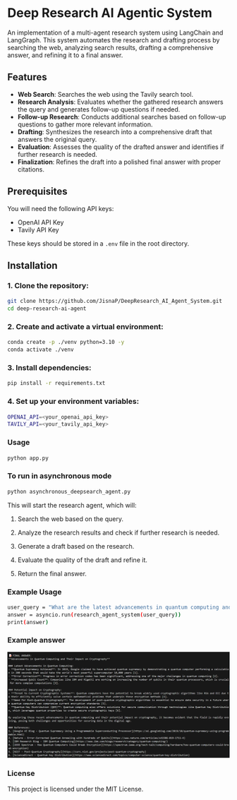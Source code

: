 # Deep Research AI Agentic System

An implementation of a multi-agent research system using LangChain and LangGraph. This system automates the research and drafting process by searching the web, analyzing search results, drafting a comprehensive answer, and refining it to a final answer.

## Features
- **Web Search**: Searches the web using the Tavily search tool.
- **Research Analysis**: Evaluates whether the gathered research answers the query and generates follow-up questions if needed.
- **Follow-up Research**: Conducts additional searches based on follow-up questions to gather more relevant information.
- **Drafting**: Synthesizes the research into a comprehensive draft that answers the original query.
- **Evaluation**: Assesses the quality of the drafted answer and identifies if further research is needed.
- **Finalization**: Refines the draft into a polished final answer with proper citations.

## Prerequisites



You will need the following API keys:
- OpenAI API Key
- Tavily API Key

These keys should be stored in a `.env` file in the root directory.


## Installation

### 1. Clone the repository:
```bash
git clone https://github.com/JisnaP/DeepResearch_AI_Agent_System.git
cd deep-research-ai-agent
```
### 2. Create and activate a virtual environment:

```bash
conda create -p ./venv python=3.10 -y
conda activate ./venv
```
### 3. Install dependencies:
```bash
pip install -r requirements.txt
```
### 4. Set up your environment variables:
```bash
OPENAI_API=<your_openai_api_key>
TAVILY_API=<your_tavily_api_key>

```
### Usage

```bash
python app.py

```
### To run in asynchronous mode

```bash
python asynchronous_deepsearch_agent.py

```
This will start the research agent, which will:

1. Search the web based on the query.

2. Analyze the research results and check if further research is needed.

3. Generate a draft based on the research.

4. Evaluate the quality of the draft and refine it.

5. Return the final answer.

### Example Usage
```bash
user_query = "What are the latest advancements in quantum computing and their potential impact on cryptography?"
answer = asyncio.run(research_agent_system(user_query))
print(answer)

```
### Example answer 

![Final Answer](https://github.com/JisnaP/DeepResearch_AI_Agent_System/blob/main/final%20answer.png)
### License

This project is licensed under the MIT License.